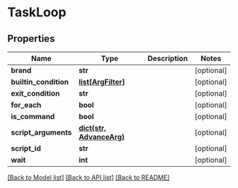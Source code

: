 # TaskLoop

## Properties
Name | Type | Description | Notes
------------ | ------------- | ------------- | -------------
**brand** | **str** |  | [optional] 
**builtin_condition** | [**list[ArgFilter]**](ArgFilter.md) |  | [optional] 
**exit_condition** | **str** |  | [optional] 
**for_each** | **bool** |  | [optional] 
**is_command** | **bool** |  | [optional] 
**script_arguments** | [**dict(str, AdvanceArg)**](AdvanceArg.md) |  | [optional] 
**script_id** | **str** |  | [optional] 
**wait** | **int** |  | [optional] 

[[Back to Model list]](README.md#documentation-for-models) [[Back to API list]](README.md#documentation-for-api-endpoints) [[Back to README]](README.md)


